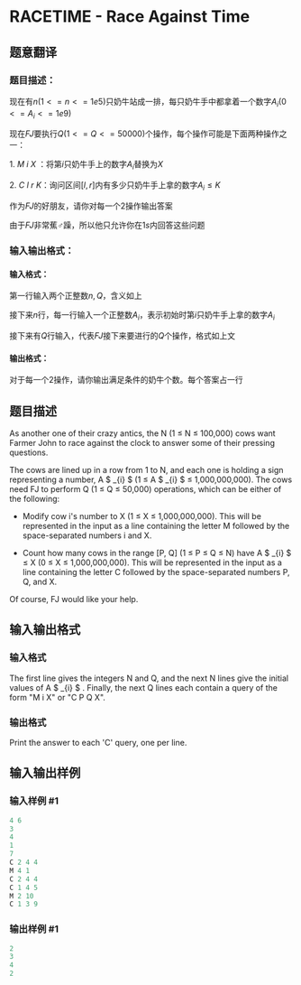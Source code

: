 # RACETIME - Race Against Time

## 题意翻译

### 题目描述：

现在有$n(1<=n<=1e5)$只奶牛站成一排，每只奶牛手中都拿着一个数字$A_i(0<=A_i<=1e9)$

现在$FJ$要执行$Q(1<=Q<=50000)$个操作，每个操作可能是下面两种操作之一：

$1.$ $M$ $i$ $X$ ：将第$i$只奶牛手上的数字$A_i$替换为$X$

$2.$ $C$ $l$ $r$ $K$：询问区间$[l,r]$内有多少只奶牛手上拿的数字$A_i\le K$

作为$FJ$的好朋友，请你对每一个$2$操作输出答案

由于$FJ$非常蕉♂躁，所以他只允许你在$1s$内回答这些问题

### 输入输出格式：

#### 输入格式：

第一行输入两个正整数$n,Q$，含义如上

接下来$n$行，每一行输入一个正整数$A_i$，表示初始时第$i$只奶牛手上拿的数字$A_i$

接下来有$Q$行输入，代表$FJ$接下来要进行的$Q$个操作，格式如上文

#### 输出格式：

对于每一个$2$操作，请你输出满足条件的奶牛个数。每个答案占一行

## 题目描述

As another one of their crazy antics, the N (1 ≤ N ≤ 100,000) cows want Farmer John to race against the clock to answer some of their pressing questions.

The cows are lined up in a row from 1 to N, and each one is holding a sign representing a number, A $ _{i} $ (1 ≤ A $ _{i} $ ≤ 1,000,000,000). The cows need FJ to perform Q (1 ≤ Q ≤ 50,000) operations, which can be either of the following:

- Modify cow i's number to X (1 ≤ X ≤ 1,000,000,000). This will be represented in the input as a line containing the letter M followed by the space-separated numbers i and X.

- Count how many cows in the range \[P, Q\] (1 ≤ P ≤ Q ≤ N) have A $ _{i} $ ≤ X (0 ≤ X ≤ 1,000,000,000). This will be represented in the input as a line containing the letter C followed by the space-separated numbers P, Q, and X.

Of course, FJ would like your help.

## 输入输出格式

### 输入格式

The first line gives the integers N and Q, and the next N lines give the initial values of A $ _{i} $ . Finally, the next Q lines each contain a query of the form "M i X" or "C P Q X".

### 输出格式

Print the answer to each 'C' query, one per line.

## 输入输出样例

### 输入样例 #1

```cpp
4 6
3
4
1
7
C 2 4 4
M 4 1
C 2 4 4
C 1 4 5
M 2 10
C 1 3 9
```


### 输出样例 #1

```cpp
2
3
4
2
```


